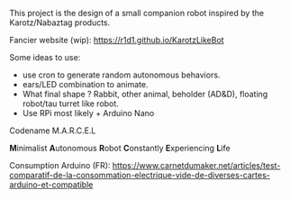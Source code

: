 This project is the design of a small companion robot inspired by the Karotz/Nabaztag products.

Fancier website (wip): https://r1d1.github.io/KarotzLikeBot

Some ideas to use:
- use cron to generate random autonomous behaviors.
- ears/LED combination to animate.
- What final shape ? Rabbit, other animal, beholder (AD&D), floating robot/tau turret like robot.
- Use RPi most likely + Arduino Nano

Codename M.A.R.C.E.L

**M**inimalist **A**utonomous **R**obot **C**onstantly **E**xperiencing **L**ife
 
Consumption Arduino (FR): https://www.carnetdumaker.net/articles/test-comparatif-de-la-consommation-electrique-vide-de-diverses-cartes-arduino-et-compatible
